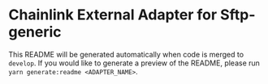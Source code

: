 # Chainlink External Adapter for Sftp-generic

This README will be generated automatically when code is merged to `develop`. If you would like to generate a preview of the README, please run `yarn generate:readme <ADAPTER_NAME>`.
